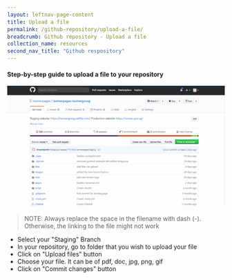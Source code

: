 ```yaml
---
layout: leftnav-page-content
title: Upload a file
permalink: /github-repository/upload-a-file/
breadcrumb: Github repository - Upload a file
collection_name: resources
second_nav_title: "Github respository"
---
```

#### **Step-by-step guide to upload a file to your repository**
![How to upload a file to your repository](/images/resources/how-to-upload-file-to-your-repository.gif)
> NOTE: Always replace the space in the filename with dash (-). Otherwise, the linking to the file might not work

* Select your "Staging" Branch
* In your repository, go to folder that you wish to upload your file
* Click on "Upload files" button
* Choose your file. It can be of pdf, doc, jpg, png, gif
* Click on "Commit changes" button
